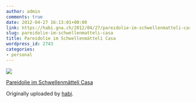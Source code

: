 ```yaml
---
author: admin
comments: true
date: 2012-04-27 16:13:01+00:00
link: https://habi.gna.ch/2012/04/27/pareidolie-im-schwellenmatteli-casa/
slug: pareidolie-im-schwellenmatteli-casa
title: Pareidolie im Schwellenmätteli Casa
wordpress_id: 2743
categories:
- personal
---
```



 [![](http://farm8.staticflickr.com/7185/6972794552_b5f8bb0864_m.jpg)](https://www.flickr.com/photos/habi/6972794552/)
   

 
  [Pareidolie im Schwellenmätteli Casa](https://www.flickr.com/photos/habi/6972794552/)
    

  Originally uploaded by [habi](https://www.flickr.com/photos/habi/).
 




  

